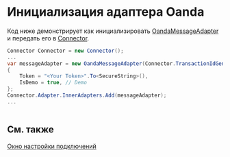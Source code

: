 # Инициализация адаптера Oanda

Код ниже демонстрирует как инициализировать [OandaMessageAdapter](xref:StockSharp.Oanda.OandaMessageAdapter) и передать его в [Connector](xref:StockSharp.Algo.Connector).

```cs
Connector Connector = new Connector();				
...				
var messageAdapter = new OandaMessageAdapter(Connector.TransactionIdGenerator)
{
	Token = "<Your Token>".To<SecureString>(),
	IsDemo = true, // Demo
};
Connector.Adapter.InnerAdapters.Add(messageAdapter);
...	
							
```

## См. также

[Окно настройки подключений](../../../graphical_user_interface/connection_settings_window.md)

